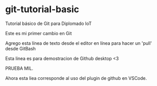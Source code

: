 # git-tutorial-basic
Tutorial básico de Git para Diplomado IoT

Este es mi primer cambio en Git

Agrego esta línea de texto desde el editor en línea para hacer un 'pull' desde GitBash

Esta linea es para demostracion de Github desktop <3

PRUEBA MIL.

Ahora esta liea corresponde al uso del plugin de github en VSCode.
